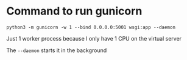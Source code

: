 # Command to run gunicorn

`python3 -m gunicorn -w 1 --bind 0.0.0.0:5001 wsgi:app --daemon`

Just 1 worker process because I only have 1 CPU on the virtual server

The `--daemon` starts it in the background
